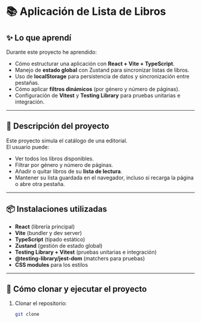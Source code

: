 # 📚 Aplicación de Lista de Libros

## ✨ Lo que aprendí
Durante este proyecto he aprendido:
- Cómo estructurar una aplicación con **React + Vite + TypeScript**.
- Manejo de **estado global** con Zustand para sincronizar listas de libros.
- Uso de **localStorage** para persistencia de datos y sincronización entre pestañas.
- Cómo aplicar **filtros dinámicos** (por género y número de páginas).
- Configuración de **Vitest** y **Testing Library** para pruebas unitarias e integración.

---

## 📝 Descripción del proyecto
Este proyecto simula el catálogo de una editorial.  
El usuario puede:
- Ver todos los libros disponibles.
- Filtrar por género y número de páginas.
- Añadir o quitar libros de su **lista de lectura**.
- Mantener su lista guardada en el navegador, incluso si recarga la página o abre otra pestaña.

---

## 📦 Instalaciones utilizadas

- **React** (librería principal)
- **Vite** (bundler y dev server)
- **TypeScript** (tipado estático)
- **Zustand** (gestión de estado global)
- **Testing Library + Vitest** (pruebas unitarias e integración)
- **@testing-library/jest-dom** (matchers para pruebas)
- **CSS modules** para los estilos

---

## 🚀 Cómo clonar y ejecutar el proyecto

1. Clonar el repositorio:
   ```bash
   git clone 

